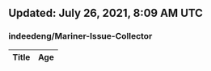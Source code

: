 ## Updated: July 26, 2021, 8:09 AM UTC


### indeedeng/Mariner-Issue-Collector
|**Title**|**Age**|
|:----|:----|